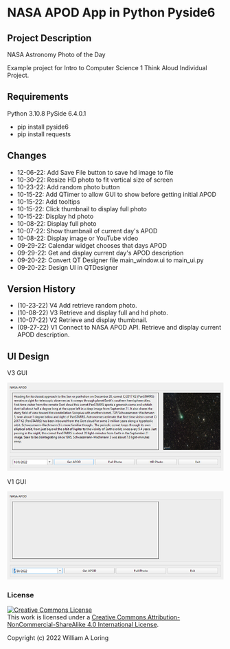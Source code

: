# NASA APOD App in Python Pyside6
## Project Description
NASA Astronomy Photo of the Day

Example project for Intro to Computer Science 1 Think Aloud Individual Project.

## Requirements
 Python 3.10.8
 PySide 6.4.0.1
 - pip install pyside6
 - pip install requests

## Changes
- 12-06-22: Add Save File button to save hd image to file
- 10-30-22: Resize HD photo to fit vertical size of screen
- 10-23-22: Add random photo button
- 10-15-22: Add QTimer to allow GUI to show before getting initial APOD
- 10-15-22: Add tooltips
- 10-15-22: Click thumbnail to display full photo
- 10-15-22: Display hd photo
- 10-08-22: Display full photo
- 10-07-22: Show thumbnail of current day's APOD
- 10-08-22: Display image or YouTube video
- 09-29-22: Calendar widget chooses that days APOD
- 09-29-22: Get and display current day's APOD description
- 09-20-22: Convert QT Designer file main_window.ui to main_ui.py
- 09-20-22: Design UI in QTDesigner 

## Version History
- (10-23-22) V4 Add retrieve random photo.
- (10-08-22) V3 Retrieve and display full and hd photo.
- (10-07-22) V2 Retrieve and display thumbnail.
- (09-27-22) V1 Connect to NASA APOD API. Retrieve and display current APOD description.

## UI Design
V3 GUI

![](/images/gui_design_3.png)

V1 GUI

![](/images/gui_design_1.png)

### License
<a rel="license" href="http://creativecommons.org/licenses/by-nc-sa/4.0/"><img alt="Creative Commons License" style="border-width:0" src="https://i.creativecommons.org/l/by-nc-sa/4.0/88x31.png" /></a><br />This work is licensed under a <a rel="license" href="http://creativecommons.org/licenses/by-nc-sa/4.0/">Creative Commons Attribution-NonCommercial-ShareAlike 4.0 International License</a>.

Copyright (c) 2022 William A Loring
